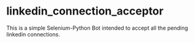 # linkedin_connection_acceptor
This is a simple Selenium-Python Bot intended to accept all the pending linkedin connections.
